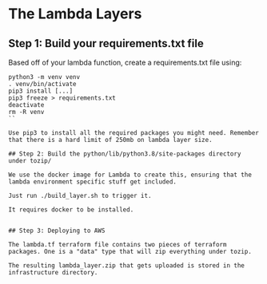 # The Lambda Layers

## Step 1: Build your requirements.txt file
Based off of your lambda function, create a requirements.txt file using:

```
python3 -m venv venv
. venv/bin/activate
pip3 install [...]
pip3 freeze > requirements.txt
deactivate
rm -R venv
``

Use pip3 to install all the required packages you might need. Remember that there is a hard limit of 250mb on lambda layer size.

## Step 2: Build the python/lib/python3.8/site-packages directory under tozip/

We use the docker image for Lambda to create this, ensuring that the lambda environment specific stuff get included.

Just run ./build_layer.sh to trigger it.

It requires docker to be installed.


## Step 3: Deploying to AWS

The lambda.tf terraform file contains two pieces of terraform packages. One is a "data" type that will zip everything under tozip.

The resulting lambda_layer.zip that gets uploaded is stored in the infrastructure directory.

